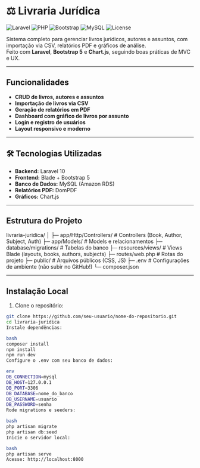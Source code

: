 # ⚖️ Livraria Jurídica

![Laravel](https://img.shields.io/badge/Laravel-10-orange)
![PHP](https://img.shields.io/badge/PHP-8.2-blue)
![Bootstrap](https://img.shields.io/badge/Bootstrap-5.3-purple)
![MySQL](https://img.shields.io/badge/MySQL-8.0-blue)
![License](https://img.shields.io/badge/License-MIT-green)

Sistema completo para gerenciar livros jurídicos, autores e assuntos, com importação via CSV, relatórios PDF e gráficos de análise.  
Feito com **Laravel**, **Bootstrap 5** e **Chart.js**, seguindo boas práticas de MVC e UX.

---

##  Funcionalidades

-  **CRUD de livros, autores e assuntos**  
-  **Importação de livros via CSV**  
-  **Geração de relatórios em PDF**  
-  **Dashboard com gráfico de livros por assunto**  
-  **Login e registro de usuários**  
-  **Layout responsivo e moderno**  

---

## 🛠 Tecnologias Utilizadas

- **Backend:** Laravel 10  
- **Frontend:** Blade + Bootstrap 5  
- **Banco de Dados:** MySQL (Amazon RDS)  
- **Relatórios PDF:** DomPDF  
- **Gráficos:** Chart.js  

---

## Estrutura do Projeto

livraria-juridica/
│
├─ app/Http/Controllers/ # Controllers (Book, Author, Subject, Auth)
├─ app/Models/ # Models e relacionamentos
├─ database/migrations/ # Tabelas do banco
├─ resources/views/ # Views Blade (layouts, books, authors, subjects)
├─ routes/web.php # Rotas do projeto
├─ public/ # Arquivos públicos (CSS, JS)
├─ .env # Configurações de ambiente (não subir no GitHub!)
└─ composer.json

---

## Instalação Local

1. Clone o repositório:

```bash
git clone https://github.com/seu-usuario/nome-do-repositorio.git
cd livraria-juridica
Instale dependências:

bash
composer install
npm install
npm run dev
Configure o .env com seu banco de dados:

env
DB_CONNECTION=mysql
DB_HOST=127.0.0.1
DB_PORT=3306
DB_DATABASE=nome_do_banco
DB_USERNAME=usuario
DB_PASSWORD=senha
Rode migrations e seeders:

bash
php artisan migrate
php artisan db:seed
Inicie o servidor local:

bash
php artisan serve
Acesse: http://localhost:8000